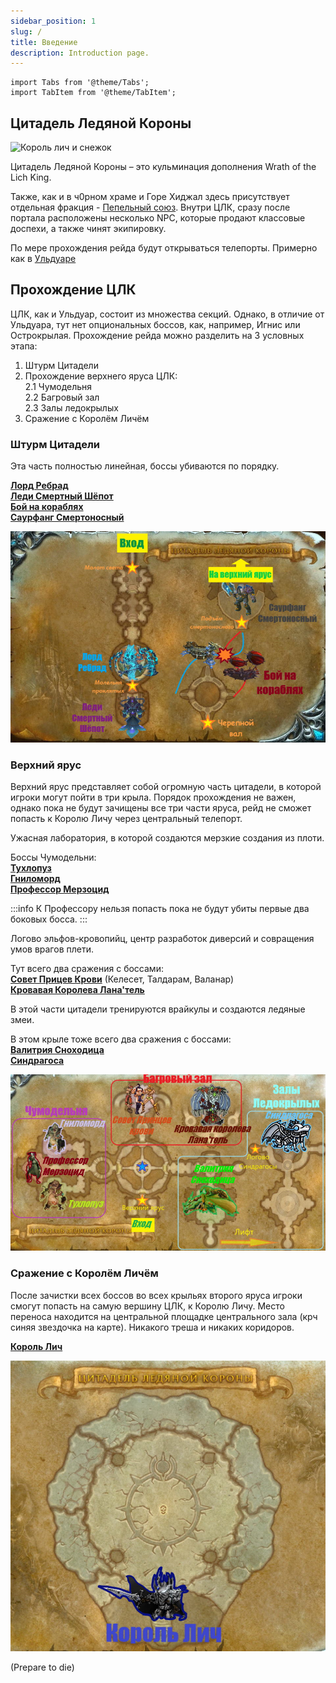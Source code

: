 ```yaml
---
sidebar_position: 1
slug: /
title: Введение
description: Introduction page.
---
```


```mdx-code-block
import Tabs from '@theme/Tabs';
import TabItem from '@theme/TabItem';
```

## Цитадель Ледяной Короны

<div className="text--center">

![Король лич и снежок](https://www.wowhcb.ru/adepts/icc/lich_king_snow_INTRO.gif)

</div>

Цитадель Ледяной Короны – это кульминация дополнения Wrath of the Lich King.

Также, как и в ч0рном храме и Горе Хиджал здесь присутствует отдельная
фракция - [Пепельный союз](https://www.wowhead.com/wotlk/ru/faction=1156). Внутри ЦЛК, сразу после портала расположены
несколько NPC, которые продают классовые доспехи, а также чинят экипировку.

По мере прохождения рейда будут открываться телепорты. Примерно как в [Ульдуаре](../ulduar/index.md)

## Прохождение ЦЛК

ЦЛК, как и Ульдуар, состоит из множества секций. Однако, в отличие от Ульдуара, тут нет опциональных боссов, как,
например, Игнис или Острокрылая. Прохождение рейда можно разделить на 3 условных этапа:

1. Штурм Цитадели
2. Прохождение верхнего яруса ЦЛК:  
   2.1 Чумодельня   
   2.2 Багровый зал  
   2.3 Залы ледокрылых
3. Сражение с Королём Личём

### Штурм Цитадели

Эта часть полностью линейная, боссы убиваются по порядку.

[**Лорд Ребрад**](lower_spire/lord_marrowgar.md) <br />
[**Леди Смертный Шёпот**](lower_spire/lady_deathwhisper.mdx) <br />
[**Бой на кораблях**](lower_spire/gunship_battle.mdx) <br />
[**Саурфанг Смертоносный**](lower_spire/saurfang.mdx) <br />

![Нижний Ярус](/img/icc/map/Нижний_ярус.jpg)

### Верхний ярус

Верхний ярус представляет собой огромную часть цитадели, в которой игроки могут пойти в три крыла. Порядок прохождения
не
важен, однако пока не будут зачищены все три части яруса, рейд не сможет попасть к Королю Личу через центральный
телепорт.

<Tabs>
<TabItem value="1111" label="Чумодельня">

Ужасная лаборатория, в которой создаются мерзкие создания из плоти.

Боссы Чумодельни:<br />
[**Тухлопуз**](plagueworks/festergut.mdx) <br />
[**Гниломорд**](plagueworks/rotface.mdx) <br />
[**Профессор Мерзоцид**](plagueworks/putricide.md)

:::info
К Профессору нельзя попасть пока не будут убиты первые два боковых босса.
:::

</TabItem>
<TabItem value="2222" label="Багровые залы">

Логово эльфов-кровопийц, центр разработок диверсий и совращения умов врагов плети.

Тут всего два сражения с боссами: <br />
[**Совет Прицев Крови**](crimson_hall/blood_prince_council.md) (Келесет, Талдарам, Валанар) <br />
[**Кровавая Королева Лана'тель**](crimson_hall/lanathel.md) <br />

</TabItem>
<TabItem value="3333" label="Залы ледокрылых">

В этой части цитадели тренируются врайкулы и создаются ледяные змеи.

В этом крыле тоже всего два сражения с боссами: <br />
[**Валитрия Сноходица**](frostwing_halls/valithria.md) <br />
[**Синдрагоса**](frostwing_halls/sindragosa.md) <br />

</TabItem>
</Tabs>

![второй ярус](/img/icc/map/Верхний_ярус_склеенный.jpg)

### Сражение с Королём Личём

После зачистки всех боссов во всех крыльях второго яруса игроки смогут попасть на самую вершину ЦЛК, к Королю Личу.
Место переноса находится на центральной площадке центрального зала (крч синяя звездочка на карте). Никакого треша и
никаких коридоров.

[**Король Лич**](the_lich_king.md)

![Ледяной толчок](/img/icc/map/Ледяной_трон.jpg)

(Prepare to die)